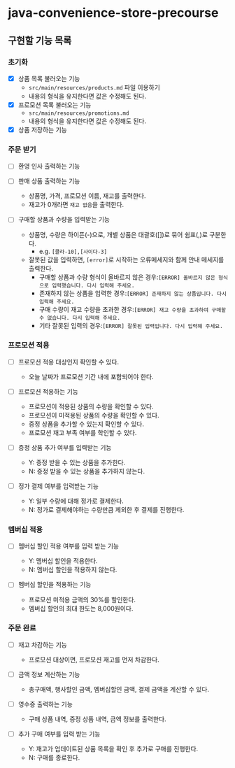 # java-convenience-store-precourse

## 구현할 기능 목록

### 초기화

- [x] 상품 목록 불러오는 기능
    - `src/main/resources/products.md` 파일 이용하기
    - 내용의 형식을 유지한다면 값은 수정해도 된다.
- [x] 프로모션 목록 불러오는 기능
    - `src/main/resources/promotions.md`
    - 내용의 형식을 유지한다면 값은 수정해도 된다.
- [x] 상품 저장하는 기능

### 주문 받기

- [ ] 환영 인사 출력하는 기능

- [ ] 판매 상품 출력하는 기능
    - 상품명, 가격, 프로모션 이름, 재고를 출력한다.
    - 재고가 0개라면 `재고 없음`을 출력한다.

- [ ] 구매할 상품과 수량을 입력받는 기능
    - 상품명, 수량은 하이픈(-)으로, 개별 상품은 대괄호([])로 묶어 쉼표(,)로 구분한다.
        - e.g. `[콜라-10],[사이다-3]`
    - 잘못된 값을 입력하면, `[error]`로 시작하는 오류메세지와 함께 안내 메세지를 출력한다.
        - 구매할 상품과 수량 형식이 올바르지 않은 경우:`[ERROR] 올바르지 않은 형식으로 입력했습니다. 다시 입력해 주세요.`
        - 존재하지 않는 상품을 입력한 경우:`[ERROR] 존재하지 않는 상품입니다. 다시 입력해 주세요.`
        - 구매 수량이 재고 수량을 초과한 경우:`[ERROR] 재고 수량을 초과하여 구매할 수 없습니다. 다시 입력해 주세요.`
        - 기타 잘못된 입력의 경우:`[ERROR] 잘못된 입력입니다. 다시 입력해 주세요.`

### 프로모션 적용

- [ ] 프로모션 적용 대상인지 확인할 수 있다.
    - 오늘 날짜가 프로모션 기간 내에 포함되어야 한다.

- [ ] 프로모션 적용하는 기능
    - 프로모션이 적용된 상품의 수량을 확인할 수 있다.
    - 프로모션이 미적용된 상품의 수량을 확인할 수 있다.
    - 증정 상품을 추가할 수 있는지 확인할 수 있다.
    - 프로모션 재고 부족 여부를 학인할 수 있다.

- [ ] 증정 상품 추가 여부를 입력받는 기능
    - Y: 증정 받을 수 있는 상품을 추가한다.
    - N: 증정 받을 수 있는 상품을 추가하지 않는다.

- [ ] 정가 결제 여부를 입력받는 기능
    - Y: 일부 수량에 대해 정가로 결제한다.
    - N: 정가로 결제해야하는 수량만큼 제외한 후 결제를 진행한다.

### 멤버십 적용

- [ ] 멤버십 할인 적용 여부를 입력 받는 기능
    - Y: 멤버십 할인을 적용한다.
    - N: 멤버십 할인을 적용하지 않는다.

- [ ] 멤버십 할인을 적용하는 기능
    - 프로모션 미적용 금액의 30%를 할인한다.
    - 멤버십 할인의 최대 한도는 8,000원이다.

### 주문 완료

- [ ] 재고 차감하는 기능
    - 프로모션 대상이면, 프로모션 재고를 먼저 차감한다.

- [ ] 금액 정보 계산하는 기능
  - 총구매액, 행사할인 금액, 멤버십할인 금액, 결제 금액을 계산할 수 있다.

- [ ] 영수증 출력하는 기능
    - 구매 상품 내역, 증정 상품 내역, 금액 정보를 출력한다.

- [ ] 추가 구매 여부를 입력 받는 기능
    - Y: 재고가 업데이트된 상품 목록을 확인 후 추가로 구매를 진행한다.
    - N: 구매를 종료한다.
